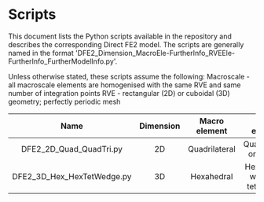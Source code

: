 # Scripts

This document lists the Python scripts available in the repository and describes the corresponding Direct FE2 model. The scripts are generally named in the format 'DFE2_Dimension_MacroEle-FurtherInfo_RVEEle-FurtherInfo_FurtherModelInfo.py'. 

Unless otherwise stated, these scripts assume the following:
Macroscale - all macroscale elements are homogenised with the same RVE and same number of integration points 
RVE - rectangular (2D) or cuboidal (3D) geometry; perfectly periodic mesh

| Name | Dimension | Macro element | RVE element | Additional details |
| :-----: | :-----: | :-----: | :-----: | :-----: |
| DFE2_2D_Quad_QuadTri.py | 2D | Quadrilateral | Quadrilateral or triangle | - |
| DFE2_3D_Hex_HexTetWedge.py | 3D | Hexahedral | Hexahedral, wedge or tetrahedral | - |


